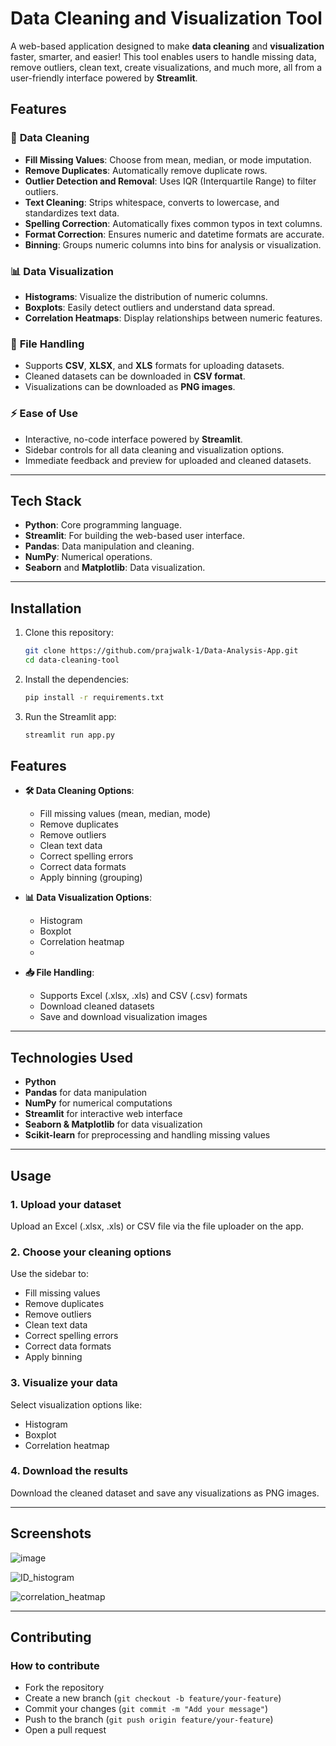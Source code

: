 # **Data Cleaning and Visualization Tool**

A web-based application designed to make **data cleaning** and **visualization** faster, smarter, and easier! This tool enables users to handle missing data, remove outliers, clean text, create visualizations, and much more, all from a user-friendly interface powered by **Streamlit**.

## **Features**

### 🎯 **Data Cleaning**
- **Fill Missing Values**: Choose from mean, median, or mode imputation.
- **Remove Duplicates**: Automatically remove duplicate rows.
- **Outlier Detection and Removal**: Uses IQR (Interquartile Range) to filter outliers.
- **Text Cleaning**: Strips whitespace, converts to lowercase, and standardizes text data.
- **Spelling Correction**: Automatically fixes common typos in text columns.
- **Format Correction**: Ensures numeric and datetime formats are accurate.
- **Binning**: Groups numeric columns into bins for analysis or visualization.

### 📊 **Data Visualization**
- **Histograms**: Visualize the distribution of numeric columns.
- **Boxplots**: Easily detect outliers and understand data spread.
- **Correlation Heatmaps**: Display relationships between numeric features.

### 📂 **File Handling**
- Supports **CSV**, **XLSX**, and **XLS** formats for uploading datasets.
- Cleaned datasets can be downloaded in **CSV format**.
- Visualizations can be downloaded as **PNG images**.

### ⚡ **Ease of Use**
- Interactive, no-code interface powered by **Streamlit**.
- Sidebar controls for all data cleaning and visualization options.
- Immediate feedback and preview for uploaded and cleaned datasets.

---

## **Tech Stack**
- **Python**: Core programming language.
- **Streamlit**: For building the web-based user interface.
- **Pandas**: Data manipulation and cleaning.
- **NumPy**: Numerical operations.
- **Seaborn** and **Matplotlib**: Data visualization.

---

## **Installation**

1. Clone this repository:
   ```bash
   git clone https://github.com/prajwalk-1/Data-Analysis-App.git
   cd data-cleaning-tool
   
2. Install the dependencies:
   ```bash
   pip install -r requirements.txt

3. Run the Streamlit app:
   ```bash
   streamlit run app.py

## **Features**

- **🛠️ Data Cleaning Options**:
  - Fill missing values (mean, median, mode)
  - Remove duplicates
  - Remove outliers
  - Clean text data
  - Correct spelling errors
  - Correct data formats
  - Apply binning (grouping)

- **📊 Data Visualization Options**:
  - Histogram
  - Boxplot
  - Correlation heatmap
  - 
- **📥 File Handling**:
  - Supports Excel (.xlsx, .xls) and CSV (.csv) formats
  - Download cleaned datasets
  - Save and download visualization images

---

## **Technologies Used**

- **Python**
- **Pandas** for data manipulation
- **NumPy** for numerical computations
- **Streamlit** for interactive web interface
- **Seaborn & Matplotlib** for data visualization
- **Scikit-learn** for preprocessing and handling missing values

---

## **Usage**

### **1. Upload your dataset**
Upload an Excel (.xlsx, .xls) or CSV file via the file uploader on the app.

### **2. Choose your cleaning options**
Use the sidebar to:
- Fill missing values
- Remove duplicates
- Remove outliers
- Clean text data
- Correct spelling errors
- Correct data formats
- Apply binning

### **3. Visualize your data**
Select visualization options like:
- Histogram
- Boxplot
- Correlation heatmap

### **4. Download the results**
Download the cleaned dataset and save any visualizations as PNG images.

---

## **Screenshots**

![image](https://github.com/user-attachments/assets/6de794a7-e67c-4ce5-a3a9-2e1e4a990798)

![ID_histogram](https://github.com/user-attachments/assets/0bf262fd-eca9-4a3d-874e-3919fdc59dd2)

![correlation_heatmap](https://github.com/user-attachments/assets/5f9f2244-fe1d-4248-9c94-0ab707c889e3)


---

## **Contributing**

### **How to contribute**
- Fork the repository
- Create a new branch (`git checkout -b feature/your-feature`)
- Commit your changes (`git commit -m "Add your message"`)
- Push to the branch (`git push origin feature/your-feature`)
- Open a pull request

